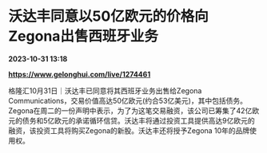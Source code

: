 # 沃达丰同意以50亿欧元的价格向Zegona出售西班牙业务

**2023-10-31 13:18**

**https://www.gelonghui.com/live/1274461**

格隆汇10月31日｜沃达丰已同意将其西班牙业务出售给Zegona Communications，交易价值高达50亿欧元(约合53亿美元)，其中包括债务。Zegona在周二的一份声明中表示，为了为这笔交易融资，该公司已筹集了42亿欧元的债务和5亿欧元的承诺循环信贷。沃达丰将通过投资工具提供高达9亿欧元的融资，该投资工具将购买Zegona的新股。沃达丰还将授予Zegona 10年的品牌使用权。